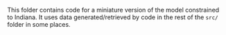 This folder contains code for a miniature version of the model constrained to Indiana. It uses data generated/retrieved by code in the rest of the `src/` folder in some places.